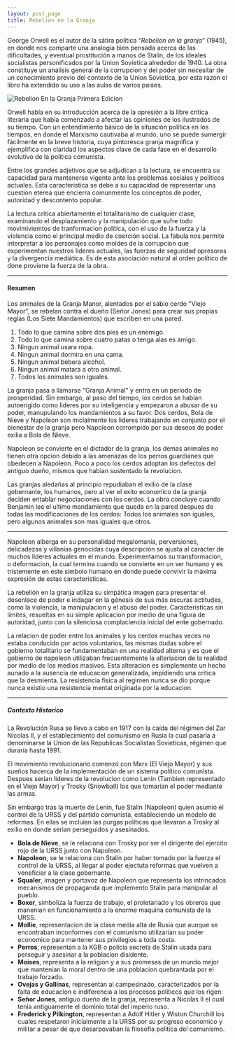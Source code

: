 ```yaml
---
layout: post_page
title: Rebelión en la Granja
---
```


George Orwell es el autor de la sátira política “*Rebelión en la granja*” (1945), en donde nos comparte una analogía bien pensada acerca de las dificultades, y eventual prostitución a manos de Stalin, de los ideales socialistas personificados por la Union Sovietica alrededor de 1940. La obra constituye un analisis general de la corrupcion y del poder sin necesitar de un conocimiento previo del contexto de la Union Sovietica, por esta razon el libro ha extendido su uso a las aulas de varios paises.

![Rebelion En la Granja Primera Edicion](https://upload.wikimedia.org/wikipedia/commons/thumb/f/fb/Animal_Farm_-_1st_edition.jpg/220px-Animal_Farm_-_1st_edition.jpg)

Orwell habla en su introducción acerca de la opresión a la libre crítica literaria que habia comenzado a afectar las opiniones de los ilustrados de su tiempo. Con un entendimiento básico de la situación política en los tiempos, en donde el Marxismo cautivaba al mundo, uno se puede sumergir fácilmente en la breve historia, cuya pintoresca granja magnifica y ejemplifica con claridad los aspectos clave de cada fase en el desarrollo evolutivo de la politica comunista.

Entre los grandes adjetivos que se adjudican a la lectura, se encuentra su capacidad para mantenerse vigente ante los problemas sociales y politicos actuales. Esta caracteristica se debe a su capacidad de representar una cuestion eterea que encierra comunmente los conceptos de poder, autoridad y descontento popular.

La lectura critica abiertamente el totalitarismo de cualquier clase, examinando el desplazamiento y la manipulación que sufre todo movimiviemtos de tranformacion política, con el uso de la fuerza y la violencia como el principal medio de coerción social. La fabula nos permite interpretar a los personajes como moldes de la corrupcion que experimentan nuestros lideres actuales, las fuerzas de seguridad opresoras y la divergencia mediática. Es de esta asociación natural al orden político de done proviene la fuerza de la obra.

***

#### Resumen ####

Los animales de la Granja Manor, alentados por el sabio cerdo "Viejo Mayor", se rebelan contra el dueño (Señor Jones) para crear sus propias reglas (Los Siete Mandamientos) que escriben en una pared.

1. Todo lo que camina sobre dos pies es un enemigo.
2. Todo lo que camina sobre cuatro patas o tenga alas es amigo.
3. Ningun animal usara ropa.
4. Ningun animal dormira en una cama.
5. Ningun animal bebera alcohol.
6. Ningun animal matara a otro animal.
7. Todos los animales son iguales.

La granja pasa a llamarse "Granja Animal" y entra en un periodo de prosperidad. Sin embargo, al paso del tiempo, los cerdos se habian autoerigido como lideres por su inteligencia y empezaron a abusar de su poder, manupulando los mandamientos a su favor. Dos cerdos, Bola de Nieve y Napoleon son inicialmente los lideres trabajando en conjunto por el bienestar de la granja pero Napoleon corrompido por sus deseos de poder exilia a Bola de Nieve.

Napoleon se convierte en el dictador de la granja, los demas animales no tienen otra opcion debido a las amenazas de los perros guardianes que obedecen a Napoleon. Poco a poco los cerdos adoptan los defectos del antiguo dueño, mismos que habian sustentado la revolucion. 

Las granjas aledañas al principio repudiaban el exilio de la clase gobernante, los humanos, pero al ver el exito economico de la granja deciden entablar negociaciones con los cerdos. La obra concluye cuando Benjamin lee el ultimo mandamiento que queda en la pared despues de todas las modificaciones de los cerdos: Todos los animales son iguales, pero algunos animales son mas iguales que otros.

***

Napoleon alberga en su personalidad megalomanía, perversiones, delicadezas y villanías genocidas cuya descripción se ajusta al carácter de muchos líderes actuales en el mundo. Experimentamos su transformacion, o deformacion, la cual termina cuando se convierte en un ser humano y es tristemente en este simbolo humano en donde puede convivir  la máxima expresión de estas características.

La rebelión en la granja utiliza su simpática imagen para presentar el desenlace de poder e indagar en la génesis de sus más oscuras actitudes, como la violencia, la manipulacion y el abuso del poder. Características sin límites, resueltas en su simple aplicacion por medio de una figura de autoridad, junto con la silenciosa complaciencia inicial del ente gobernado.

La relacion de poder entre los animales y los cerdos muchas veces no estaba conducido por actos voluntarios, las mismas dudas sobre el gobierno totalitario se fundamentaban en una realidad alterna y es que el gobierno de napoleon utilizaban frecuentemente la alteriacion de la realidad por medio de los medios masivos. Esta alteracion es simplemente un hecho aunado a la ausencia de educacion generalizada, impidiendo una critica que la desmienta. La resistencia fisica al regimen nunca se dio porque nunca existio una resistencia mental originada por la educacion.

***

##### Contexto Historico #####

La Revolución Rusa se llevo a cabo en 1917 con la caída del régimen del Zar Nicolas II, y el establecimiento del comunismo en Rusia la cual pasaría a denominarse la Union de las Republicas Socialistas Sovieticas, régimen que duraría hasta 1991.

El movimiento revolucionario comenzó con Marx (El Viejo Mayor) y sus sueños hacerca de la implementación de un sistema político comunista. Despues serian lideres de la revolucion como Lenin (Tambien representado en el Viejo Mayor) y Trosky (Snowball) los que tomarían el poder mediante las armas.

Sin embargo tras la muerte de Lenin, fue Stalin (Napoleon) quien asumió el control de la URSS y del partido comunista, estableciendo un modelo de reformas. En ellas se incluían las purgas políticas que llevaron a Trosky al exilio en donde serian perseguidos y asesinados.

* **Bola de Nieve**, se le relaciona con Trosky por ser el dirigente del ejercito rojo de la URSS junto con Napoleon.
* **Napoleon**, se le relaciona con Stalin por haber tomado por la fuerza el control de la URSS, al llegar al poder ejectuta reformas que vuelven a veneficiar a la clase gobernante.
* **Squaler**, imagen y portavoz de Napoleon que representa los intrincados mecanismos de propaganda que implemento Stalin para manipular al pueblo.
* **Boxer**, simboliza la fuerza de trabajo, el proletariado y los obreros que manenian en funcionamiento a la enorme maquina comunista de la URSS.
* **Mollie**, representacion de la clase media alta de Rusia que aunque se encontraban inconformes con el comunismo utilizarian su poder economico para mantener sus privilegios a toda costa.
* **Perros**, representan a la KGB o policia secreta de Stalin usada para perseguir y asesinar a la poblacion disidente.
* **Moises**, representa a la religion y a sus promesas de un mundo mejor que mantenian la moral dentro de una poblacion quebrantada por el trabajo forzado.
* **Ovejas y Gallinas**, representan al campesinado, caracterizados por la falta de educacion e indiferencia a los procesos politicos que los rigen.
* **Señor Jones**, antiguo dueño de la granja, representa a Nicolas II el cual tenia antiguamente el dominio total del imperio ruso.
* **Frederick y Pilkington**, representan a Adolf Hitler y Wiston Churchill los cuales respetaron inicialmente a la URSS por su progreso economico y militar a pesar de que desarpovaban la filosofia politica del comunismo.
